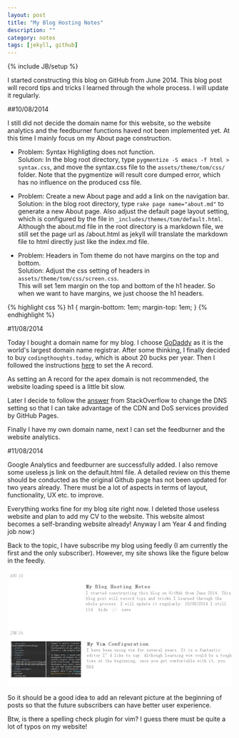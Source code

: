 ```yaml
---
layout: post
title: "My Blog Hosting Notes"
description: ""
category: notes
tags: [jekyll, github]
---
```

{% include JB/setup %}

I started constructing this blog on GitHub from June 2014. This blog post will record tips and tricks I learned through the whole process. I will update it regularly.

##10/08/2014

I still did not decide the domain name for this website, so the website analytics and the feedburner functions haved not been implemented yet. At this time I mainly focus on my About page construction.

- Problem: Syntax Highligting does not function.    
    Solution: In the blog root directory, type `pygmentize -S emacs -f html > syntax.css`, and move the syntax.css file to the `assets/theme/tom/css/` folder. Note that the pygmentize will result core dumped error, which has no influence on the produced css file.

- Problem: Create a new About page and add a link on the navigation bar.    
    Solution: in the blog root directory, type `rake page name="about.md"` to generate a new About page. Also adjust the default page layout setting, which is configured by the file in `_includes/themes/tom/default.html`. Although the about.md file in the root directory is a markdown file, we still set the page url as /about.html as jekyll will translate the markdown file to html directly just like the index.md file.

- Problem: Headers in Tom theme do not have margins on the top and bottom.  
    Solution: Adjust the css setting of headers in `assets/theme/tom/css/screen.css`.   
    This will set 1em margin on the top and bottom of the h1 header. So when we want to have margins, we just choose the h1 headers.
    
{% highlight css %}
    h1 {
      margin-bottom: 1em;
      margin-top: 1em;
    }
{% endhighlight %}

#11/08/2014

Today I bought a domain name for my blog. I choose [GoDaddy](http://www.godaddy.com/) as it is the world's largest domain name registrar. After some thinking, I finally decided to buy `codingthoughts.today`, which is about 20 bucks per year. Then I followed the instructions [here](https://help.github.com/articles/tips-for-configuring-an-a-record-with-your-dns-provider) to set the A record.

As setting an A record for the apex domain is not recommended, the website loading speed is a little bit slow.

Later I decide to follow the [answer](http://stackoverflow.com/questions/23097397/github-pages-setting-up-custom-domain) from StackOverflow to change the DNS setting so that I can take advantage of the CDN and DoS services provided by GitHub Pages.

Finally I have my own domain name, next I can set the feedburner and the website analytics.

#11/08/2014

Google Analytics and feedburner are successfully added. I also remove some useless js link on the default.html file. A detailed review on this theme should be conducted as the original Github page has not been updated for two years already. There must be a lot of aspects in terms of layout, functionality, UX etc. to improve.

Everything works fine for my blog site right now. I deleted those useless website and plan to add my CV to the website. This website almost becomes a self-branding website already! Anyway I am Year 4 and finding job now:)

Back to the topic, I have subscribe my blog using feedly (I am currently the first and the only subscriber). However, my site shows like the figure below in the feedly.

![feedly status screenshot](/images/feedly-screenshot.jpg)

So it should be a good idea to add an relevant picture at the beginning of posts so that the future subscribers can have better user experience.

Btw, is there a spelling check plugin for vim? I guess there must be quite a lot of typos on my website!
